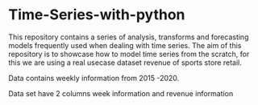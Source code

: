 # Time-Series-with-python
This repository contains a series of analysis, transforms and forecasting models frequently used when dealing with time series. The aim of this repository is to showcase how to model time series from the scratch, for this we are using a real usecase dataset revenue of sports store retail.

Data contains weekly information from 2015 -2020.

Data set have 2 columns week information and revenue information
